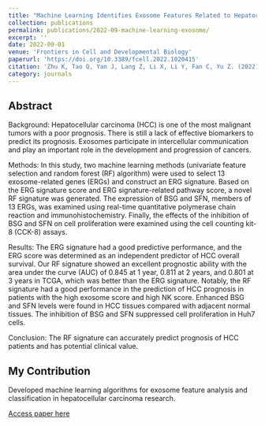 ```yaml
---
title: "Machine Learning Identifies Exosome Features Related to Hepatocellular Carcinoma"
collection: publications
permalink: publications/2022-09-machine-learning-exosome/
excerpt: ''
date: 2022-09-01
venue: 'Frontiers in Cell and Developmental Biology'
paperurl: 'https://doi.org/10.3389/fcell.2022.1020415'
citation: 'Zhu K, Tao Q, Yan J, Lang Z, Li X, Li Y, Fan C, Yu Z. (2022). &quot;Machine Learning Identifies Exosome Features Related to Hepatocellular Carcinoma.&quot; <i>Frontiers in Cell and Developmental Biology</i>. DOI: 10.3389/fcell.2022.1020415'
category: journals
---
```


## Abstract

Background: Hepatocellular carcinoma (HCC) is one of the most malignant tumors with a poor prognosis. There is still a lack of effective biomarkers to predict its prognosis. Exosomes participate in intercellular communication and play an important role in the development and progression of cancers.

Methods: In this study, two machine learning methods (univariate feature selection and random forest (RF) algorithm) were used to select 13 exosome-related genes (ERGs) and construct an ERG signature. Based on the ERG signature score and ERG signature-related pathway score, a novel RF signature was generated. The expression of BSG and SFN, members of 13 ERGs, was examined using real-time quantitative polymerase chain reaction and immunohistochemistry. Finally, the effects of the inhibition of BSG and SFN on cell proliferation were examined using the cell counting kit-8 (CCK-8) assays.

Results: The ERG signature had a good predictive performance, and the ERG score was determined as an independent predictor of HCC overall survival. Our RF signature showed an excellent prognostic ability with the area under the curve (AUC) of 0.845 at 1 year, 0.811 at 2 years, and 0.801 at 3 years in TCGA, which was better than the ERG signature. Notably, the RF signature had a good performance in the prediction of HCC prognosis in patients with the high exosome score and high NK score. Enhanced BSG and SFN levels were found in HCC tissues compared with adjacent normal tissues. The inhibition of BSG and SFN suppressed cell proliferation in Huh7 cells.

Conclusion: The RF signature can accurately predict prognosis of HCC patients and has potential clinical value.

## My Contribution

Developed machine learning algorithms for exosome feature analysis and classification in hepatocellular carcinoma research.

[Access paper here](https://doi.org/10.3389/fcell.2022.1020415) 
